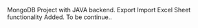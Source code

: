 MongoDB Project with JAVA backend. 
Export Import Excel Sheet functionality Added.
To be continue..
